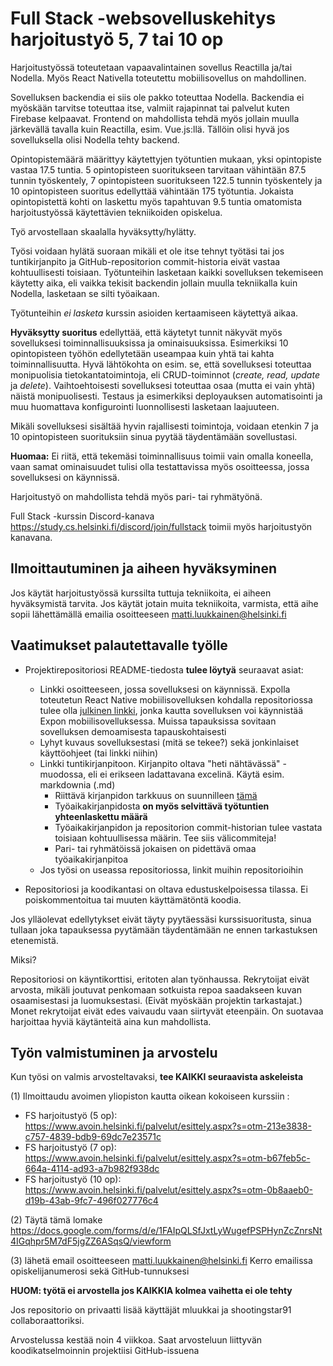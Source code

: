 # Full Stack -websovelluskehitys harjoitustyö 5, 7 tai 10 op

Harjoitustyössä toteutetaan vapaavalintainen sovellus Reactilla ja/tai Nodella. Myös React Nativella toteutettu mobiilisovellus on mahdollinen.

Sovelluksen backendia ei siis ole pakko toteuttaa Nodella. Backendia ei myöskään tarvitse toteuttaa itse, valmiit rajapinnat tai palvelut kuten Firebase kelpaavat. Frontend on mahdollista tehdä myös jollain muulla järkevällä tavalla kuin Reactilla, esim. Vue.js:llä. Tällöin olisi hyvä jos sovelluksella olisi Nodella tehty backend.

Opintopistemäärä määrittyy käytettyjen työtuntien mukaan, yksi opintopiste vastaa 17.5 tuntia. 5 opintopisteen suoritukseen tarvitaan vähintään 87.5 tunnin työskentely, 7 opintopisteen suoritukseen 122.5 tunnin työskentely ja 10 opintopisteen suoritus edellyttää vähintään 175 työtuntia. Jokaista opintopistettä kohti on laskettu myös tapahtuvan 9.5 tuntia omatomista harjoitustyössä käytettävien tekniikoiden opiskelua.

Työ arvostellaan skaalalla hyväksytty/hylätty. 

Työsi voidaan hylätä suoraan mikäli et ole itse tehnyt työtäsi tai jos tuntikirjanpito ja GitHub-repositorion commit-historia eivät vastaa kohtuullisesti toisiaan. Työtunteihin lasketaan kaikki sovelluksen tekemiseen käytetty aika, eli vaikka tekisit backendin jollain muulla tekniikalla kuin Nodella, lasketaan se silti työaikaan.

Työtunteihin _ei lasketa_ kurssin asioiden kertaamiseen käytettyä aikaa.

**Hyväksytty suoritus** edellyttää, että käytetyt tunnit näkyvät myös sovelluksesi toiminnallisuuksissa ja ominaisuuksissa.
Esimerkiksi 10 opintopisteen työhön edellytetään useampaa kuin yhtä tai kahta toiminnallisuutta. Hyvä lähtökohta on esim. se, että sovelluksesi toteuttaa monipuolisia tietokantatoimintoja, eli CRUD-toiminnot (_create, read, update_ ja _delete_). Vaihtoehtoisesti sovelluksesi toteuttaa osaa (mutta ei vain yhtä) näistä monipuolisesti. Testaus ja esimerkiksi deployauksen automatisointi ja muu huomattava konfigurointi luonnollisesti lasketaan laajuuteen.

Mikäli sovelluksesi sisältää hyvin rajallisesti toimintoja, voidaan etenkin 7 ja 10 opintopisteen suorituksiin sinua pyytää täydentämään sovellustasi.

**Huomaa:** Ei riitä, että tekemäsi toiminnallisuus toimii vain omalla koneella, vaan samat ominaisuudet tulisi olla testattavissa myös osoitteessa, jossa sovelluksesi on käynnissä.

Harjoitustyö on mahdollista tehdä myös pari- tai ryhmätyönä.

Full Stack -kurssin Discord-kanava https://study.cs.helsinki.fi/discord/join/fullstack toimii myös harjoitustyön kanavana.

## Ilmoittautuminen ja aiheen hyväksyminen

Jos käytät harjoitustyössä kurssilta tuttuja tekniikoita, ei aiheen hyväksymistä tarvita. Jos käytät jotain muita tekniikoita, varmista, että aihe sopii lähettämällä emailia osoitteeseen matti.luukkainen@helsinki.fi

## Vaatimukset palautettavalle työlle

- Projektirepositoriosi README-tiedosta **tulee löytyä** seuraavat asiat:
  - Linkki osoitteeseen, jossa sovelluksesi on käynnissä. Expolla toteutetun React Native mobiilisovelluksen kohdalla repositoriossa tulee olla [julkinen linkki](https://docs.expo.io/versions/latest/workflow/publishing/#how-to-publish), jonka kautta sovelluksen voi käynnistää Expon mobiilisovelluksessa. Muissa tapauksissa sovitaan sovelluksen demoamisesta tapauskohtaisesti
  - Lyhyt kuvaus sovelluksestasi (mitä se tekee?) sekä jonkinlaiset käyttöohjeet (tai linkki niihin)
  - Linkki tuntikirjanpitoon. Kirjanpito oltava "heti nähtävässä" -muodossa, eli ei erikseen ladattavana excelinä. Käytä esim. markdownia (.md)
    - Riittävä kirjanpidon tarkkuus on suunnilleen [tämä](https://github.com/mluukkai/OtmTodoApp/blob/master/dokumentaatio/tuntikirjanpito.md)
    - Työaikakirjanpidosta **on myös selvittävä työtuntien yhteenlaskettu määrä**
    - Työaikakirjanpidon ja repositorion commit-historian tulee vastata toisiaan kohtuullisessa määrin. Tee siis välicommiteja!
    - Pari- tai ryhmätöissä jokaisen on pidettävä omaa työaikakirjanpitoa
  - Jos työsi on useassa repositoriossa, linkit muihin repositorioihin

- Repositoriosi ja koodikantasi on oltava edustuskelpoisessa tilassa. Ei poiskommentoitua tai muuten käyttämätöntä koodia.

Jos ylläolevat edellytykset eivät täyty pyytäessäsi kurssisuoritusta, sinua tullaan joka tapauksessa pyytämään täydentämään ne ennen tarkastuksen etenemistä.

Miksi?

Repositoriosi on käyntikorttisi, eritoten alan työnhaussa. Rekrytoijat eivät arvosta, mikäli joutuvat penkomaan sotkuista repoa saadakseen kuvan osaamisestasi ja luomuksestasi. (Eivät myöskään projektin tarkastajat.) Monet rekrytoijat eivät edes vaivaudu vaan siirtyvät eteenpäin. On suotavaa harjoittaa hyviä käytänteitä aina kun mahdollista.

## Työn valmistuminen ja arvostelu

Kun työsi on valmis arvosteltavaksi, **tee KAIKKI seuraavista askeleista**

(1) Ilmoittaudu avoimen yliopiston kautta oikean kokoiseen kurssiin :
- FS harjoitustyö (5 op): https://www.avoin.helsinki.fi/palvelut/esittely.aspx?s=otm-213e3838-c757-4839-bdb9-69dc7e23571c
- FS harjoitustyö (7 op): https://www.avoin.helsinki.fi/palvelut/esittely.aspx?s=otm-b67feb5c-664a-4114-ad93-a7b982f938dc
- FS harjoitustyö (10 op): https://www.avoin.helsinki.fi/palvelut/esittely.aspx?s=otm-0b8aaeb0-d19b-43ab-9fc7-496f027776c4

(2) Täytä tämä lomake https://docs.google.com/forms/d/e/1FAIpQLSfJxtLyWugefPSPHynZcZnrsNt4IGqhpr5M7dF5jgZZ6ASqsQ/viewform

(3) lähetä email osoitteeseen matti.luukkainen@helsinki.fi Kerro emailissa opiskelijanumerosi sekä GitHub-tunnuksesi

**HUOM: työtä ei arvostella jos KAIKKIA kolmea vaihetta ei ole tehty**

Jos repositorio on privaatti lisää käyttäjät mluukkai ja shootingstar91 collaboraattoriksi.

Arvostelussa kestää noin 4 viikkoa. Saat arvosteluun liittyvän koodikatselmoinnin projektiisi GitHub-issuena
